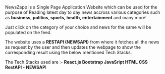 NewsZapp is a Single Page Application Website which can be used for the purpose of Reading latest day to day news accross various categories such as **business, politics, sports, health, entertainment** and many more!

Just click on the category of your choice and news for the same will be populated on the feed.

The website uses a **RESTAPI (NEWSAPI)** from where it fetches all the news as request by the user and then updates the webpage to show the corresponding result using the below mentioned Tech Stacks.

The Tech Stacks used are :-
**React.js
Bootstrap
JavaSript
HTML
CSS
RestAPI - NEWSAPI**
